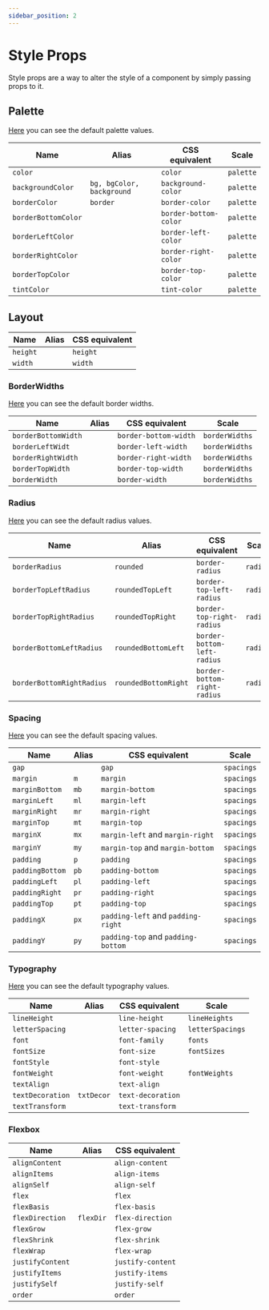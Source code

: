 ```yaml
---
sidebar_position: 2
---
```


# Style Props

Style props are a way to alter the style of a component by simply passing props to it.

## Palette
[Here](/docs/theming/default_theme/#palette) you can see the default palette values.

| Name | Alias | CSS equivalent | Scale |
| --- | --- | --- | --- |
|`color`||`color`| `palette` |
|`backgroundColor`|`bg, bgColor, background`|`background-color`| `palette` |
|`borderColor`|`border`|`border-color`| `palette` |
|`borderBottomColor`||`border-bottom-color`| `palette` |
|`borderLeftColor`||`border-left-color`| `palette` |
|`borderRightColor`||`border-right-color`| `palette` |
|`borderTopColor`||`border-top-color`| `palette` |
|`tintColor`||`tint-color`| `palette` |

## Layout

| Name | Alias | CSS equivalent |
| --- | --- | --- |
|`height`||`height`|
|`width`||`width`|

### BorderWidths
[Here](/docs/theming/default_theme/#borderWidths) you can see the default border widths.

| Name | Alias | CSS equivalent | Scale |
| --- | --- | --- | --- |
|`borderBottomWidth`||`border-bottom-width`| `borderWidths` | 
|`borderLeftWidt`||`border-left-width`| `borderWidths` |
|`borderRightWidth`||`border-right-width`| `borderWidths` |
|`borderTopWidth`||`border-top-width`| `borderWidths` |
|`borderWidth`||`border-width`| `borderWidths` |

### Radius
[Here](/docs/theming/default_theme/#radius) you can see the default radius values.

| Name | Alias | CSS equivalent | Scale |
| --- | --- | --- | --- |
|`borderRadius`|`rounded`|`border-radius`| `radius` |
|`borderTopLeftRadius`|`roundedTopLeft`|`border-top-left-radius`| `radius` |
|`borderTopRightRadius`|`roundedTopRight`|`border-top-right-radius`| `radius` |
|`borderBottomLeftRadius`|`roundedBottomLeft`|`border-bottom-left-radius`| `radius` |
|`borderBottomRightRadius`|`roundedBottomRight`|`border-bottom-right-radius`| `radius` |

### Spacing
[Here](/docs/theming/default_theme/#spacing) you can see the default spacing values.

| Name | Alias | CSS equivalent | Scale |
| --- | --- | --- | --- |
|`gap`||`gap`| `spacings` |
|`margin`|`m`|`margin`| `spacings` |
|`marginBottom`|`mb`|`margin-bottom`| `spacings` |
|`marginLeft`|`ml`|`margin-left`| `spacings` |
|`marginRight`|`mr`|`margin-right`| `spacings` |
|`marginTop`|`mt`|`margin-top`| `spacings` |
|`marginX`|`mx`|`margin-left` and `margin-right`| `spacings` |
|`marginY`|`my`|`margin-top` and `margin-bottom`| `spacings` |
|`padding`|`p`|`padding`| `spacings` |
|`paddingBottom`|`pb`|`padding-bottom`| `spacings` |
|`paddingLeft`|`pl`|`padding-left`| `spacings` |
|`paddingRight`|`pr`|`padding-right`| `spacings` |
|`paddingTop`|`pt`|`padding-top`| `spacings` |
|`paddingX`|`px`|`padding-left` and `padding-right`| `spacings` |
|`paddingY`|`py`|`padding-top` and `padding-bottom`| `spacings` |

### Typography
[Here](/docs/theming/default_theme/#typography) you can see the default typography values.

| Name | Alias | CSS equivalent | Scale |
| --- | --- | --- | --- |
|`lineHeight`||`line-height`| `lineHeights` |
|`letterSpacing`||`letter-spacing`| `letterSpacings` |
|`font`||`font-family`| `fonts` |
|`fontSize`||`font-size`| `fontSizes` |
|`fontStyle`||`font-style`||
|`fontWeight`||`font-weight`| `fontWeights` |
|`textAlign`||`text-align`||
|`textDecoration`|`txtDecor`|`text-decoration`||
|`textTransform`||`text-transform`||

### Flexbox

| Name | Alias | CSS equivalent |
| --- | --- | --- |
|`alignContent`||`align-content`|
|`alignItems`||`align-items`|
|`alignSelf`||`align-self`|
|`flex`||`flex`|
|`flexBasis`||`flex-basis`|
|`flexDirection`|`flexDir`|`flex-direction`|
|`flexGrow`||`flex-grow`|
|`flexShrink`||`flex-shrink`|
|`flexWrap`||`flex-wrap`|
|`justifyContent`||`justify-content`|
|`justifyItems`||`justify-items`|
|`justifySelf`||`justify-self`|
|`order`||`order`|



